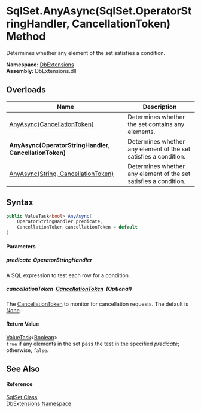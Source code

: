 SqlSet.AnyAsync(SqlSet.OperatorStringHandler, CancellationToken) Method
=======================================================================
Determines whether any element of the set satisfies a condition.
  
**Namespace:** [DbExtensions][1]  
**Assembly:** DbExtensions.dll

Overloads
---------

| Name                                                   | Description                                                      |
| ------------------------------------------------------ | ---------------------------------------------------------------- |
| [AnyAsync(CancellationToken)][2]                       | Determines whether the set contains any elements.                |
| **AnyAsync(OperatorStringHandler, CancellationToken)** | Determines whether any element of the set satisfies a condition. |
| [AnyAsync(String, CancellationToken)][3]               | Determines whether any element of the set satisfies a condition. |


Syntax
------

```csharp
public ValueTask<bool> AnyAsync(
	OperatorStringHandler predicate,
	CancellationToken cancellationToken = default
)
```

#### Parameters

##### *predicate*  OperatorStringHandler
A SQL expression to test each row for a condition.

##### *cancellationToken*  [CancellationToken][4]  (Optional)
The [CancellationToken][4] to monitor for cancellation requests. The default is [None][5].

#### Return Value
[ValueTask][6]&lt;[Boolean][7]>  
`true` if any elements in the set pass the test in the specified *predicate*; otherwise, `false`.

See Also
--------

#### Reference
[SqlSet Class][8]  
[DbExtensions Namespace][1]  

[1]: ../README.md
[2]: AnyAsync_2.md
[3]: AnyAsync_1.md
[4]: https://learn.microsoft.com/dotnet/api/system.threading.cancellationtoken
[5]: https://learn.microsoft.com/dotnet/api/system.threading.cancellationtoken.none
[6]: https://learn.microsoft.com/dotnet/api/system.threading.tasks.valuetask-1
[7]: https://learn.microsoft.com/dotnet/api/system.boolean
[8]: README.md